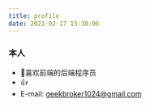 ```yaml
---
title: profile
date: 2021-02-17 15:38:06
---
```

### 本人
* 👻喜欢前端的后端程序员
* 👍
* E-mail: geekbroker1024@gmail.com
